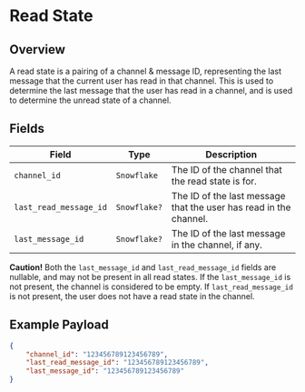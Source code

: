 # Read State

## Overview

A read state is a pairing of a channel & message ID, representing the last message that the current user has read in that channel. This is used to determine the last message that the user has read in a channel, and is used to determine the unread state of a channel.

## Fields

| Field | Type | Description |
| --- | --- | --- |
| `channel_id` | `Snowflake` | The ID of the channel that the read state is for. |
| `last_read_message_id` | `Snowflake?` | The ID of the last message that the user has read in the channel. |
| `last_message_id` | `Snowflake?` | The ID of the last message in the channel, if any. |

**Caution!** Both the `last_message_id` and `last_read_message_id` fields are nullable, and may not be present in all read states. If the `last_message_id` is not present, the channel is considered to be empty. If `last_read_message_id` is not present, the user does not have a read state in the channel.

## Example Payload

```json
{
    "channel_id": "123456789123456789",
    "last_read_message_id": "123456789123456789",
    "last_message_id": "123456789123456789"
}
```

